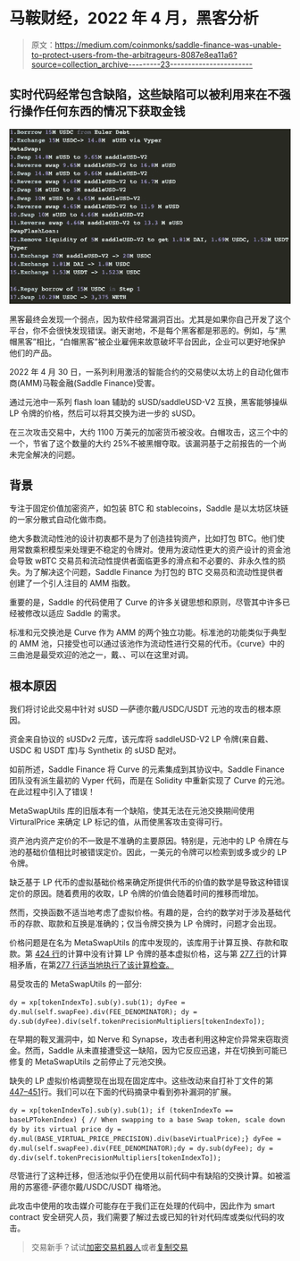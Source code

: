 # 马鞍财经，2022 年 4 月，黑客分析

> 原文：<https://medium.com/coinmonks/saddle-finance-was-unable-to-protect-users-from-the-arbitrageurs-8087e8ea11a6?source=collection_archive---------23----------------------->

## 实时代码经常包含缺陷，这些缺陷可以被利用来在不强行操作任何东西的情况下获取金钱

![](img/7e25d5d0c9695a202d8216778f171092.png)

黑客最终会发现一个弱点，因为软件经常漏洞百出。尤其是如果你自己开发了这个平台，你不会很快发现错误。谢天谢地，不是每个黑客都是邪恶的。例如，与“黑帽黑客”相比，“白帽黑客”被企业雇佣来故意破坏平台因此，企业可以更好地保护他们的产品。

2022 年 4 月 30 日，一系列利用激活的智能合约的交易使以太坊上的自动化做市商(AMM)马鞍金融(Saddle Finance)受害。

通过元池中一系列 flash loan 辅助的 sUSD/saddleUSD-V2 互换，黑客能够操纵 LP 令牌的价格，然后可以将其交换为进一步的 sUSD。

在三次攻击交易中，大约 1100 万美元的加密货币被没收。白帽攻击，这三个中的一个，节省了这个数量的大约 25%不被黑帽夺取。该漏洞基于之前报告的一个尚未完全解决的问题。

## 背景

专注于固定价值加密资产，如包装 BTC 和 stablecoins，Saddle 是以太坊区块链的一家分散式自动化做市商。

绝大多数流动性池的设计初衷都不是为了创造挂钩资产，比如打包 BTC。他们使用常数乘积模型来处理更不稳定的令牌对。使用为波动性更大的资产设计的资金池会导致 wBTC 交易员和流动性提供者面临更多的滑点和不必要的、非永久性的损失。为了解决这个问题，Saddle Finance 为打包的 BTC 交易员和流动性提供者创建了一个引人注目的 AMM 指数。

重要的是，Saddle 的代码使用了 Curve 的许多关键思想和原则，尽管其中许多已经被修改以适应 Saddle 的需求。

标准和元交换池是 Curve 作为 AMM 的两个独立功能。标准池的功能类似于典型的 AMM 池，只接受也可以通过该池作为流动性进行交易的代币。《curve》中的三曲池是最受欢迎的池之一，戴、、可以在这里对调。

## 根本原因

我们将讨论此交易中针对 sUSD —萨德尔戴/USDC/USDT 元池的攻击的根本原因。

资金来自协议的 sUSDv2 元库，该元库将 saddleUSD-V2 LP 令牌(来自戴、USDC 和 USDT 库)与 Synthetix 的 sUSD 配对。

如前所述，Saddle Finance 将 Curve 的元素集成到其协议中。Saddle Finance 团队没有派生最初的 Vyper 代码，而是在 Solidity 中重新实现了 Curve 的元池。在此过程中引入了错误！

MetaSwapUtils 库的旧版本有一个缺陷，使其无法在元池交换期间使用 VirturalPrice 来确定 LP 标记的值，从而使黑客攻击变得可行。

资产池内资产定价的不一致是不准确的主要原因。特别是，元池中的 LP 令牌在与池的基础价值相比时被错误定价。因此，一美元的令牌可以检索到或多或少的 LP 令牌。

缺乏基于 LP 代币的虚拟基础价格来确定所提供代币的价值的数学是导致这种错误定价的原因。随着费用的收取，LP 令牌的价值会随着时间的推移而增加。

然而，交换函数不适当地考虑了虚拟价格。有趣的是，合约的数学对于涉及基础代币的存款、取款和互换是准确的；仅当令牌交换为 LP 令牌时，问题才会出现。

价格问题是在名为 MetaSwapUtils 的库中发现的，该库用于计算互换、存款和取款。第 [424 行](https://github.com/saddle-finance/saddle-contract/blob/141a00e7ba0c5e8d51d8018d3c4a170e63c6c7c4/contracts/meta/MetaSwapUtils.sol#L424)的计算中没有计算 LP 令牌的基本虚拟价格，这与第 [277 行](https://github.com/saddle-finance/saddle-contract/blob/141a00e7ba0c5e8d51d8018d3c4a170e63c6c7c4/contracts/meta/MetaSwapUtils.sol#L277)的计算相矛盾，在第[277 行适当地执行了该计算检查。](https://github.com/saddle-finance/saddle-contract/blob/141a00e7ba0c5e8d51d8018d3c4a170e63c6c7c4/contracts/meta/MetaSwapUtils.sol#L277)

易受攻击的 MetaSwapUtils 的一部分:

`dy = xp[tokenIndexTo].sub(y).sub(1);
dyFee = dy.mul(self.swapFee).div(FEE_DENOMINATOR);
dy = dy.sub(dyFee).div(self.tokenPrecisionMultipliers[tokenIndexTo]);`

在早期的鞍叉漏洞中，如 Nerve 和 Synapse，攻击者利用这种定价异常来窃取资金。然而，Saddle 从未直接遭受这一缺陷，因为它反应迅速，并在切换到可能已修复的 MetaSwapUtils 之前停止了元池交换。

缺失的 LP 虚拟价格调整现在出现在固定库中。这些改动来自打补丁文件的第[447–451](https://github.com/saddle-finance/saddle-contract/blob/7b7060e45be2ec3c9bcdf16240acf13394204571/contracts/meta/MetaSwapUtils.sol#L447-L451)行。我们可以在下面的代码摘录中看到弥补漏洞的扩展。

`dy = xp[tokenIndexTo].sub(y).sub(1); if (tokenIndexTo == baseLPTokenIndex) { // When swapping to a base Swap token, scale down dy by its virtual price dy = dy.mul(BASE_VIRTUAL_PRICE_PRECISION).div(baseVirtualPrice);} dyFee = dy.mul(self.swapFee).div(FEE_DENOMINATOR);dy = dy.sub(dyFee); dy = dy.div(self.tokenPrecisionMultipliers[tokenIndexTo]);`

尽管进行了这种迁移，但活池似乎仍在使用以前代码中有缺陷的交换计算。如被滥用的苏塞德-萨德尔戴/USDC/USDT 梅塔池。

此攻击中使用的攻击媒介可能存在于我们正在处理的代码中，因此作为 smart contract 安全研究人员，我们需要了解过去或已知的针对代码库或类似代码的攻击。

> 交易新手？试试[加密交易机器人](/coinmonks/crypto-trading-bot-c2ffce8acb2a)或者[复制交易](/coinmonks/top-10-crypto-copy-trading-platforms-for-beginners-d0c37c7d698c)